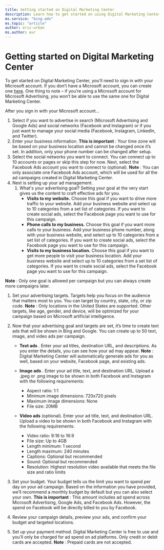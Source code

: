```yaml
---
title: Getting started on Digital Marketing Center
description: Learn how to get started on using Digital Marketing Center.
ms.service: "bing-ads"
ms.topic: "article"
author: eric-urban
ms.author: eur
---
```


# Getting started on Digital Marketing Center

To get started on Digital Marketing Center, you’ll need to sign in with your Microsoft account. If you don’t have a Microsoft account, you can create one [here](https://go.microsoft.com/fwlink?LinkId=238657). One thing to note – if you’re using a Microsoft account for Microsoft Advertising, you won’t be able to use the same one for Digital Marketing Center.

After you sign in with your Microsoft account...

1. Select if you want to advertise in search (Microsoft Advertising and Google Ads) and social networks (Facebook and Instagram) or if you just want to manage your social media (Facebook,  Instagram, LinkedIn, and Twitter).
1. Enter your business information. **This is important** : Your time zone will be based on your business location and cannot be changed once it’s set. In addition, only your phone number can be changed after setup.
1. Select the social networks you want to connect. You can connect up to 10 accounts or pages or skip this step for now. Next, select the Facebook Ads account you want to connect to (optional). **Note** : You can only associate one Facebook Ads account, which will be used for all the ad campaigns created in Digital Marketing Center.
1. Next is setting up your ad management.
   1. What's your advertising goal? Setting your goal at the very start gives us the content to craft effective ads for you.
      - **Visits to my website.**  Choose this goal if you want to drive more traffic to your website. Add your business website and select up to 10 categories from a set list of categories. If you want to create social ads, select the Facebook page you want to use for this campaign.
      - **Phone calls to my business.**  Choose this goal if you want more calls to your business. Add your business phone number, along with your business website, and select up to 10 categories from a set list of categories. If you want to create social ads, select the Facebook page you want to use for this campaign.
      - **Visits to my business location.**  Choose this goal if you want to get more people to visit your business location. Add your business website and select up to 10 categories from a set list of categories. If you want to create social ads, select the Facebook page you want to use for this campaign.

**Note** : Only one goal is allowed per campaign but you can always create more campaigns later.

   1. Set your advertising targets. Targets help you focus on the audience that matters most to you. You can target by country, state, city, or zip code. **Note** : Only locations in the United States are supported. 			 			Other targets, like age, gender, and device, will be optimized for your campaign based on Microsoft artificial intelligence.

1. Now that your advertising goal and targets are set, it’s time to create text ads that will be shown in Bing and Google. You can create up to 50 text, image, and video ads per campaign.
   - **Text ads** . Enter your ad titles, destination URL, and descriptions. As you enter the details, you can see how your ad may appear. 			 			**Note** : Digital Marketing Center will automatically generate ads for you as well, based on your website, Facebook page, and existing ads.
   - **Image ads** . Enter your ad title, text, and destination URL. Upload a .jpeg or .png image to be shown in both Facebook and Instagram with the following requirements:
      - Aspect ratio: 1:1
      - Minimum image dimensions: 720x720 pixels
      - Maximum image dimensions: None
      - File size: 20MB

   - **Video ads**  (optional). Enter your ad title, text, and destination URL. Upload a video to be shown in both Facebook and Instagram with the following requirements:
      - Video ratio: 9:16 to 16:9
      - File size: Up to 4GB
      - Length minimum: 1 second
      - Length maximum: 240 minutes
      - Captions: Optional but recommended
      - Sound: Optional but recommended
      - Resolution: Highest resolution video available that meets the file size and ratio limits

1. Set your budget. Your budget tells us the limit you want to spend per day on your ad campaign. Based on the information you have provided, we’ll recommend a monthly budget by default but you can also select your own. **This is important** : This amount includes ad spend across Microsoft Advertising, Google Ads, and Facebook Ads. However, the spend on Facebook will be directly billed to you by Facebook.
1. Review your campaign details, preview your ads, and confirm your budget and targeted locations.
1. Set up your payment method. Digital Marketing Center is free to use and you’ll only be charged for ad spend on ad platforms. Only credit or debit cards are accepted. **Note** : Prepaid cards are not accepted.



